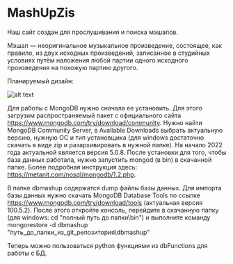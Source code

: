 # MashUpZis
Наш сайт создан для прослушивания и поиска мэшапов.

Мэшап — неоригинальное музыкальное произведение, состоящее, как правило, из двух исходных произведений, записанное в студийных условиях путём наложения любой партии одного исходного произведения на похожую партию другого.

Планируемый дизайн:

![alt text](https://s665sas.storage.yandex.net/rdisk/903cace20980a6f6cb19e6a030afc0c28bcd3a9fe6a0718de9d18cf007bd6bc8/623cb263/dqmvhTflMeTkkWNiL74kDo77mfzVFF_ZexZYBTm44_B-sUU7FRyptoRD2dKyShmTWeYAmXkI6dirogEpsYbgwA==?uid=1075015943&filename=cover.jpg&disposition=inline&hash=&limit=0&content_type=image%2Fjpeg&owner_uid=1075015943&fsize=2891721&hid=318183dc682258da21ba90212a63b8b9&media_type=image&tknv=v2&etag=63edf7eeaeb4f7c727f595b0c0daf6f3&rtoken=tRZyiMt5EB5P&force_default=yes&ycrid=na-246a59d6d437b001bef65eeb9282beb8-downloader2f&ts=5dafaa8f71ec0&s=f2e2769c6892d4415d66f832ab2de24f58533ff55f10fe25720b78da8d7a87c2&pb=U2FsdGVkX1-H-Yd6DVot_0S6ERKD1KnDtIQvgv31S9NmDGudCESUPs2W2m6NzvK5xa3vVvD4541DoOBgC58TVgQ6XtEXxMAJAWcfrxmMhuk)


Для работы с MongoDB нужно сначала ее установить. Для этого загрузим распространяемый пакет с официального сайта https://www.mongodb.com/try/download/community. Нужно найти MongoDB Community Server, в Available Downloads выбрать актуальную версию, нужную ОС и тип установщика (для windows достаточно скачать в виде zip и разархивировать в нужной папке). На начало 2022 года актуальной является версия 5.0.8. После установки для того, чтобы база данных работала, нужно запустить mongod (в bin) в скачанной папке. Более подробная инструкция здесь: https://metanit.com/nosql/mongodb/1.2.php.

В папке dbmashup содержатся dump файлы базы данных. Для импорта базы данных нужно скачать MongoDB Database Tools по ссылке https://www.mongodb.com/try/download/tools (актуальная версия 100.5.2). После этого откройте консоль, перейдите в скачанную папку (для windows: cd "полный путь до папки\bin") и выполните команду 
mongorestore -d dbmashup "путь_до_папки_из_git_репозитория\dbmashup"

Теперь можно пользоваться python функциями из dbFunctions для работы с БД.

